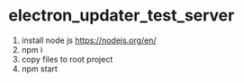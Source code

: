# electron_updater_test_server

1. install node js https://nodejs.org/en/
2. npm i
3. copy files to root project
4. npm start